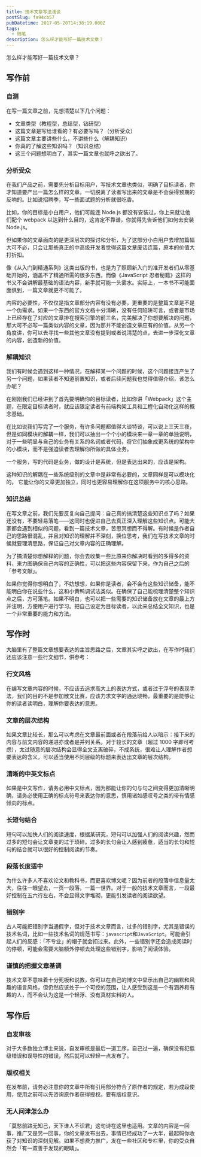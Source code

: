 ```yaml
---
title: 技术文章写法浅谈
postSlug: fa94cb57
pubDatetime: 2017-05-20T14:38:19.000Z
tags:
  - 随笔
description: 怎么样才能写好一篇技术文章？
---
```


怎么样才能写好一篇技术文章？

<!-- more -->

## 写作前

### 自测

在写一篇文章之前，先想清楚以下几个问题：

- 文章类型（教程型，总结型，钻研型）
- 这篇文章是写给谁看的？有必要写吗？（分析受众）
- 这篇文章主要讲些什么，不讲些什么（解耦知识）
- 你真的了解这些知识吗？（知识总结）
- 这三个问题想明白了，其实一篇文章也就呼之欲出了。

### 分析受众

在我们产品之前，需要先分析目标用户，写技术文章也类似，明确了目标读者，你才知道要产出一篇怎么样的文章，一切脱离了读者写出来的文章是不会获得预期的反响的。比如说招聘季，写一些面试题的分析就很吃香。

比如，你的目标是小白用户，他们可能连 Node.js 都没有安装过，你上来就让他们配个 webpack 以达到什么目的，这肯定不靠谱，你就得先告诉他们如何去安装 Node.js。

但如果你的文章面向的是更深层次的探讨和分析，为了这部分小白用户去增加篇幅大可不必，只会让那些真正的中高级开发者觉得这篇文章废话连篇，原本的价值大打折扣。

像《从入门到精通系列》这类出版的书，也是为了照顾新入门的准开发者们从零基础开始的，涵盖不了精通所需的很多东西，而像《JavaScript 忍者秘籍》这样的书又不会讲解最基础的语法内容，新手就可能一头雾水。实际上，一本书不可能面面俱到，一篇文章就更不可能了。

内容的必要性，不仅仅是指文章部分内容有没有必要，更重要的是整篇文章是不是一个伪需求。如果一个东西的官方文档十分清晰，没有任何陷阱可言，或者是市场上已经存在了对应的文章排在搜索引擎的前三名，完美解决了你想要解决的问题，那大可不必写一篇类似内容的文章，因为那并不能创造文章应有的价值。从另一个角度讲，你可以去寻找一些其他文章没有提到或者说清楚的点，去进一步深化文章的内容，创造新的价值。

### 解耦知识

我们有时候会遇到这样一种情况，在解释某一个问题的时候，这个问题接连产生了另一个问题，如果读者不知道前置知识，或者后续问题我也觉得值得介绍，该怎么办呢？

在刚刚我们已经讲到了首先要明确你的目标读者，比如你讲「Webpack」这个主题，在限定目标读者时，就应该限定读者有前端构架工具和工程化自动化这样的概念基础。

在比如说我们写完了一个服务，有许多问题都值得大谈特谈，可以说上三天三夜，但是如同模块的解耦一样，我们可以抽出一个个小的模块来一章一章的单独说明，对于一些明显与自己的业务有关系的名词或者代码，将它们抽象成更系统的架构中的小模块，而不是强迫读者去理解你所做的具体业务。

一个服务，写的代码是业务，做的设计是系统，但是表达出来的，应该是架构。

这种知识的解耦在一些系统级别的文章中是非常有必要的，文章同样是可以模块化的。
它能让你的文章更加独立，同时也更容易理解你在这项服务中的核心思路。

### 知识总结

在写文章之前，我们先要反复向自己提问：自己真的搞清楚这些知识点了吗？如果还没有，不要轻易落笔——这同时也促进自己去真正深入理解这些知识点。可能大家都会遇到相似的问题，看到一篇技术文章，苦思冥想而不得解。有时候是作者自己的思路很混乱，并且对知识的理解并不深刻，换位思考，我们在写技术文章的时候就要理清思路，保证自己对文章内容的正确理解。

为了搞清楚你想解释的问题，你会去收集一些比原来你解决时看到的多得多的资料，来力图确保自己内容的正确性，可以把这些内容保留下来，作为自己之后的「参考文献」。

如果你觉得你想明白了，不妨想想，如果你是读者，会不会有这些知识储备，能不能明白你在说些什么，这和小黄鸭调试法类似。在确保了自己能梳理清楚整个知识点之后，方可落笔。如果不明白，也可以把一些需要的知识储备放在文章的最上方并注明，方便用户进行学习。把自己设定为目标读者，以此来总结全文知识，也是一个非常重要的能力和方法。

## 写作时

大脑里有了整篇文章想要表达的主旨思路之后，文章其实呼之欲出，在写作时我们还应该注意一些行文细节，供参考：

### 行文风格

在编写文章内容的时候，不应该去追求高大上的表达方式，或者过于浮夸的表现手法，我们的目的不是参加散文比赛，应该力求文字的通达晓畅，最重要的是能够让你的读者读明白，理解你要表达的意思。

### 文章的层次结构

如果文章比较长，那么可以考虑在文章最前面或者在段落前给人以暗示：接下来的内容与前文内容的递进亦或者是并列关系。对于较长的文章（超过 1000 字即可考虑），太过随意的层次结构会显得全文支离破碎，不成系统，很难让人理解作者想要表达的含义，可以适当使用不同层级的标题来表达出文章的层次结构。

### 清晰的中英文标点

如果是中文写作，请务必用中文标点，因为那能让你的句与句之间变得更加清晰明确，请务必使用正确的标点符号来表达你的意思，慎用诸如感叹号之类的带有情感倾向的标点。

### 长短句结合

短句可以加快人们的阅读速度，根据某研究，短句可以加强人们的阅读兴趣，然而过多的短句会让文章变的过于琐碎。过多的长句会让人感到疲惫，适当的长句和短句的结合就可以很好的控制阅读的节奏。

### 段落长度适中

为什么许多人不喜欢论文和教科书，而更喜欢博文呢？因为前者的段落中信息量太大，往往一眼望去，一页一段落，一篇一世界。对于一般的技术文章而言，一段最好控制在五六行左右，不会显得文字堆砌，更能引发读者的阅读欲望。

### 错别字

古人可能把错别字当通假字，但对于技术文章而言，过多的错别字，尤其是错误的技术名词，比如一些技术名词的规范书写：`javascript`和`JavaScript`。可能会引起人们的反感：「不专业」的帽子就会扣过来。此外，一些错别字还会造成阅读时的停顿，可能会需要大脑额外停顿去处理这些错别字，影响了阅读体验。

### 谨慎的把握文章基调

技术文章不意味着十分死板和说教，你可以在自己的博文中显示出自己的幽默和风趣的语言风格，但仍然应该处于一个可控的范围，让人感受到这是一个有涵养和有趣的人，而不会认为这是一个轻浮、没有真材实料的人。

## 写作后

### 自发审核

对于大多数独立博主来说，自发审核是最后一道工序，自己过一遍，确保没有犯低级错误和误导性的错误，然后就可以轻轻一点发布了。

### 版权相关

在发布前，请务必注意你的文章中所有引用部分符合了原作者的规定，若为成段使用，使用之前可以先咨询原作者获得授权。要有版权意识。

### 无人问津怎么办

「莫愁前路无知己，天下谁人不识君」这句诗在这里也适用。文章的内容是一回事，推广又是另一回事，你的文章发布出去，事情已经成功了一大半，最起码你收获了对知识的深刻见解。如果不想费力推广，发在一些社区和专栏里，你的受众自然会「有一双善于发现的眼睛」。
